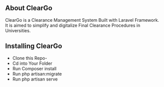 ## About ClearGo

ClearGo is a Clearance Management System Built with Laravel Framework. It is aimed to simplify and digitalize Final Clearance Procedures in Universities.

## Installing ClearGo

- Clone this Repo-
- Cd into Your Folder
- Run Composer install
- Run php artisan:migrate
- Run php artisan serve

